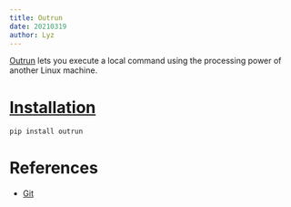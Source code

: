 ```yaml
---
title: Outrun
date: 20210319
author: Lyz
---
```


[Outrun](https://github.com/Overv/outrun) lets you execute a local command using
the processing power of another Linux machine.

# [Installation](https://github.com/Overv/outrun#installation)

```bash
pip install outrun
```

# References

* [Git](https://github.com/Overv/outrun)
